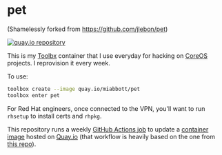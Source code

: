 # pet

(Shamelessly forked from <https://github.com/jlebon/pet>)

[![quay.io repository](https://img.shields.io/badge/updated-2025--03--16-green)](https://quay.io/repository/miabbott/pet)

This is my [Toolbx](https://containertoolbx.org/) container
that I use everyday for hacking on
[CoreOS](https://github.com/coreos) projects. I reprovision
it every week.

To use:

```bash
toolbox create --image quay.io/miabbott/pet
toolbox enter pet
```

For Red Hat engineers, once connected to the VPN, you'll
want to run `rhsetup` to install certs and `rhpkg`.

This repository runs a weekly
[GitHub Actions job](https://github.com/miabbott/pet/actions/workflows/build.yml)
to update a
[container image](https://quay.io/repository/miabbott/pet)
hosted on [Quay.io](https://quay.io/) (that workflow is
heavily based on the one from
[this repo](https://github.com/coreos/mkpasswd-container)).
